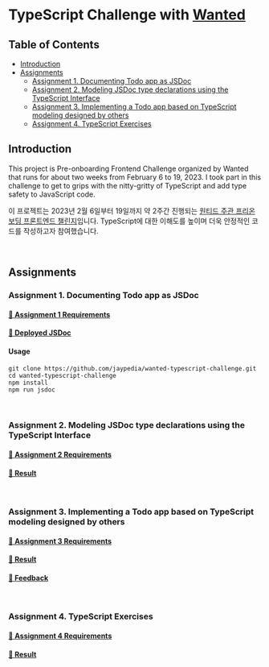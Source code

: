 # TypeScript Challenge with [Wanted](https://www.wanted.co.kr/)

## Table of Contents

- [Introduction](#introduction)
- [Assignments](#assignments)
  - [Assignment 1. Documenting Todo app as JSDoc](#assignment-1-documenting-todo-app-as-jsdoc)
  - [Assignment 2. Modeling JSDoc type declarations using the TypeScript Interface](#assignment-2-modeling-jsdoc-type-declarations-using-the-typescript-interface)
  - [Assignment 3. Implementing a Todo app based on TypeScript modeling designed by others](#assignment-3-implementing-a-todo-app-based-on-typescript-modeling-designed-by-others)
  - [Assignment 4. TypeScript Exercises](#assignment-4-typescript-exercises)

## Introduction

This project is Pre-onboarding Frontend Challenge organized by Wanted that runs for about two weeks from February 6 to 19, 2023. I took part in this challenge to get to grips with the nitty-gritty of TypeScript and add type safety to JavaScript code.

이 프로젝트는 2023년 2월 6일부터 19일까지 약 2주간 진행되는 [원티드 주관 프리온보딩 프론트엔드 챌린지](https://www.wanted.co.kr/events/pre_challenge_fe_6)입니다. TypeScript에 대한 이해도를 높이며 더욱 안정적인 코드를 작성하고자 참여했습니다.

<br>

## Assignments

### Assignment 1. Documenting Todo app as JSDoc

#### [📄 Assignment 1 Requirements](https://github.com/jaypedia/wanted-typescript-challenge/issues/1)

#### [🔗 Deployed JSDoc](https://jaypedia.github.io/wanted-typescript-challenge/)

#### Usage

```
git clone https://github.com/jaypedia/wanted-typescript-challenge.git
cd wanted-typescript-challenge
npm install
npm run jsdoc
```

<br>

### Assignment 2. Modeling JSDoc type declarations using the TypeScript Interface

#### [📄 Assignment 2 Requirements](https://github.com/jaypedia/wanted-typescript-challenge/issues/3)

#### [🔗 Result](https://github.com/jaypedia/wanted-typescript-challenge/blob/main/src/index.ts)

<br>

### Assignment 3. Implementing a Todo app based on TypeScript modeling designed by others

#### [📄 Assignment 3 Requirements](https://github.com/jaypedia/wanted-typescript-challenge/issues/3)

#### [🔗 Result](https://github.com/jaypedia/wanted-typescript-challenge/blob/main/assignment3/index.ts)

#### [💬 Feedback](https://github.com/jaypedia/wanted-typescript-challenge/pull/5)

<br>

### Assignment 4. TypeScript Exercises

#### [📄 Assignment 4 Requirements](https://github.com/jaypedia/wanted-typescript-challenge/issues/6)

#### [🔗 Result](https://github.com/jaypedia/wanted-typescript-challenge/tree/main/ts-exercises)

<br>

